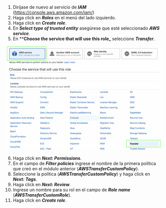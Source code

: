 1.	Diríjase de nuevo al servicio de **_IAM_** (https://console.aws.amazon.com/iam/) 
2.	Haga click en **_Roles_** en el menú del lado izquierdo.
3.	Haga click en **_Create role_**.
4.	En **_Select type of trusted entity_** asegúrese que esté seleccionado **_AWS service_**.
5.	En ****Choose the service that will use this role_** seleccione **_Transfer_**.

![Create S3 bucket](images/createrole.png)

6.	Haga click en **_Next: Permissions_**.
7.	En el campo de **_Filter policies_** ingrese el nombre de la primera política que creó en el módulo anterior (**_AWSTransferCustomPolicy_**).
8.	Seleccione la política (**_AWSTransferCustomPolicy_**) y haga click en **_Next: Tags_**.
9.	Haga click en **_Next: Review_**.
10.	Ingrese un nombre para su rol en el campo de **_Role name_** (**_AWSTransferCustomRole_**).
11.	Haga click en **_Create role_**.
